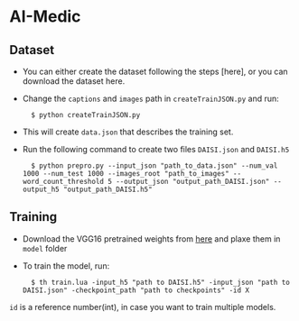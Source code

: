 # AI-Medic


## Dataset
- You can either create the dataset following the steps [here], or you can download the dataset here.
- Change the `captions` and `images` path in `createTrainJSON.py` and run:
 
        $ python createTrainJSON.py
    
- This will create `data.json`  that describes the training set.
- Run the following command to create two files `DAISI.json` and `DAISI.h5`

        $ python prepro.py --input_json "path_to_data.json" --num_val 1000 --num_test 1000 --images_root "path_to_images" --word_count_threshold 5 --output_json "output_path_DAISI.json" --output_h5 "output_path_DAISI.h5"

## Training
- Download the VGG16 pretrained weights from [here](https://drive.google.com/file/d/1kI9zM2aREgpF1ylRRazlSqhIjuIukxfS/view?usp=sharing) and plaxe them in `model` folder
- To train the model, run:

        $ th train.lua -input_h5 "path to DAISI.h5" -input_json "path to DAISI.json" -checkpoint_path "path to checkpoints" -id X
`id` is a reference number(int), in case you want to train multiple models.
